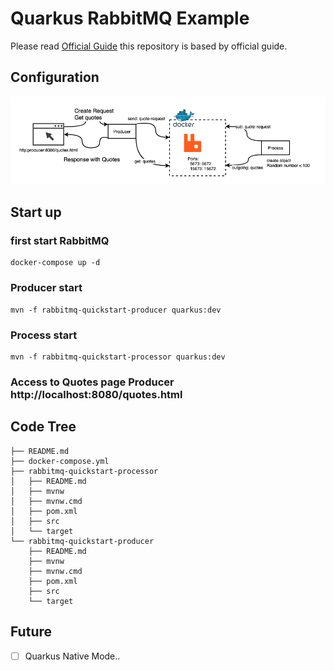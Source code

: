 # Quarkus RabbitMQ Example

Please read [Official Guide]() this repository is based by official guide.


## Configuration
![](./configuration.png)


## Start up

### first start RabbitMQ
```shell
docker-compose up -d
```

### Producer start
```
mvn -f rabbitmq-quickstart-producer quarkus:dev
```

### Process start

```
mvn -f rabbitmq-quickstart-processor quarkus:dev
```

### Access to Quotes page Producer http://localhost:8080/quotes.html

## Code Tree
```
├── README.md
├── docker-compose.yml
├── rabbitmq-quickstart-processor
│   ├── README.md
│   ├── mvnw
│   ├── mvnw.cmd
│   ├── pom.xml
│   ├── src
│   └── target
└── rabbitmq-quickstart-producer
    ├── README.md
    ├── mvnw
    ├── mvnw.cmd
    ├── pom.xml
    ├── src
    └── target
```

## Future
- [ ] Quarkus Native Mode..